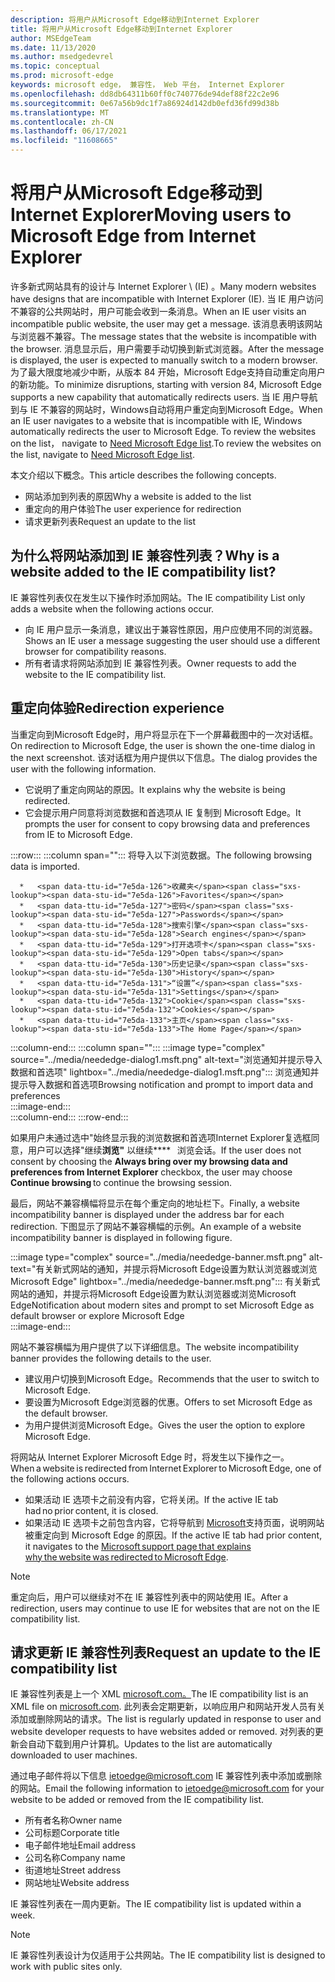 ```yaml
---
description: 将用户从Microsoft Edge移动到Internet Explorer
title: 将用户从Microsoft Edge移动到Internet Explorer
author: MSEdgeTeam
ms.date: 11/13/2020
ms.author: msedgedevrel
ms.topic: conceptual
ms.prod: microsoft-edge
keywords: microsoft edge， 兼容性， Web 平台， Internet Explorer
ms.openlocfilehash: dd8db64311b60ff0c740776de94def88f22c2e96
ms.sourcegitcommit: 0e67a56b9dc1f7a86924d142db0efd36fd99d38b
ms.translationtype: MT
ms.contentlocale: zh-CN
ms.lasthandoff: 06/17/2021
ms.locfileid: "11608665"
---
```

# <a name="moving-users-to-microsoft-edge-from-internet-explorer"></a><span data-ttu-id="7e5da-104">将用户从Microsoft Edge移动到Internet Explorer</span><span class="sxs-lookup"><span data-stu-id="7e5da-104">Moving users to Microsoft Edge from Internet Explorer</span></span>  

<span data-ttu-id="7e5da-105">许多新式网站具有的设计与 Internet Explorer \ (IE\) 。</span><span class="sxs-lookup"><span data-stu-id="7e5da-105">Many modern websites have designs that are incompatible with Internet Explorer \(IE\).</span></span>  <span data-ttu-id="7e5da-106">当 IE 用户访问不兼容的公共网站时，用户可能会收到一条消息。</span><span class="sxs-lookup"><span data-stu-id="7e5da-106">When an IE user visits an incompatible public website, the user may get a message.</span></span>  <span data-ttu-id="7e5da-107">该消息表明该网站与浏览器不兼容。</span><span class="sxs-lookup"><span data-stu-id="7e5da-107">The message states that the website is incompatible with the browser.</span></span>  <span data-ttu-id="7e5da-108">消息显示后，用户需要手动切换到新式浏览器。</span><span class="sxs-lookup"><span data-stu-id="7e5da-108">After the message is displayed, the user is expected to manually switch to a modern browser.</span></span>  <span data-ttu-id="7e5da-109">为了最大限度地减少中断，从版本 84 开始，Microsoft Edge支持自动重定向用户的新功能。</span><span class="sxs-lookup"><span data-stu-id="7e5da-109">To minimize disruptions, starting with version 84, Microsoft Edge supports a new capability that automatically redirects users.</span></span>  <span data-ttu-id="7e5da-110">当 IE 用户导航到与 IE 不兼容的网站时，Windows自动将用户重定向到Microsoft Edge。</span><span class="sxs-lookup"><span data-stu-id="7e5da-110">When an IE user navigates to a website that is incompatible with IE, Windows automatically redirects the user to Microsoft Edge.</span></span>  <span data-ttu-id="7e5da-111">To review the websites on the list， navigate to [Need Microsoft Edge list][MicrosoftEdgeNeededgeV1].</span><span class="sxs-lookup"><span data-stu-id="7e5da-111">To review the websites on the list, navigate to [Need Microsoft Edge list][MicrosoftEdgeNeededgeV1].</span></span>

<span data-ttu-id="7e5da-112">本文介绍以下概念。</span><span class="sxs-lookup"><span data-stu-id="7e5da-112">This article describes the following concepts.</span></span>  

*   <span data-ttu-id="7e5da-113">网站添加到列表的原因</span><span class="sxs-lookup"><span data-stu-id="7e5da-113">Why a website is added to the list</span></span>  
*   <span data-ttu-id="7e5da-114">重定向的用户体验</span><span class="sxs-lookup"><span data-stu-id="7e5da-114">The user experience for redirection</span></span>  
*   <span data-ttu-id="7e5da-115">请求更新列表</span><span class="sxs-lookup"><span data-stu-id="7e5da-115">Request an update to the list</span></span>  
    
## <a name="why-is-a-website-added-to-the-ie-compatibility-list"></a><span data-ttu-id="7e5da-116">为什么将网站添加到 IE 兼容性列表？</span><span class="sxs-lookup"><span data-stu-id="7e5da-116">Why is a website added to the IE compatibility list?</span></span>  

<span data-ttu-id="7e5da-117">IE 兼容性列表仅在发生以下操作时添加网站。</span><span class="sxs-lookup"><span data-stu-id="7e5da-117">The IE compatibility List only adds a website when the following actions occur.</span></span>  

*   <span data-ttu-id="7e5da-118">向 IE 用户显示一条消息，建议出于兼容性原因，用户应使用不同的浏览器。</span><span class="sxs-lookup"><span data-stu-id="7e5da-118">Shows an IE user a message suggesting the user should use a different browser for compatibility reasons.</span></span>  
*   <span data-ttu-id="7e5da-119">所有者请求将网站添加到 IE 兼容性列表。</span><span class="sxs-lookup"><span data-stu-id="7e5da-119">Owner requests to add the website to the IE compatibility list.</span></span>  

## <a name="redirection-experience"></a><span data-ttu-id="7e5da-120">重定向体验</span><span class="sxs-lookup"><span data-stu-id="7e5da-120">Redirection experience</span></span>

<span data-ttu-id="7e5da-121">当重定向到Microsoft Edge时，用户将显示在下一个屏幕截图中的一次对话框。</span><span class="sxs-lookup"><span data-stu-id="7e5da-121">On redirection to Microsoft Edge, the user is shown the one-time dialog in the next screenshot.</span></span>  <span data-ttu-id="7e5da-122">该对话框为用户提供以下信息。</span><span class="sxs-lookup"><span data-stu-id="7e5da-122">The dialog provides the user with the following information.</span></span>  

*   <span data-ttu-id="7e5da-123">它说明了重定向网站的原因。</span><span class="sxs-lookup"><span data-stu-id="7e5da-123">It explains why the website is being redirected.</span></span>  
*   <span data-ttu-id="7e5da-124">它会提示用户同意将浏览数据和首选项从 IE 复制到 Microsoft Edge。</span><span class="sxs-lookup"><span data-stu-id="7e5da-124">It prompts the user for consent to copy browsing data and preferences from IE to Microsoft Edge.</span></span>  

:::row:::
   :::column span="":::
      <span data-ttu-id="7e5da-125">将导入以下浏览数据。</span><span class="sxs-lookup"><span data-stu-id="7e5da-125">The following browsing data is imported.</span></span>  
      
      *   <span data-ttu-id="7e5da-126">收藏夹</span><span class="sxs-lookup"><span data-stu-id="7e5da-126">Favorites</span></span>  
      *   <span data-ttu-id="7e5da-127">密码</span><span class="sxs-lookup"><span data-stu-id="7e5da-127">Passwords</span></span>  
      *   <span data-ttu-id="7e5da-128">搜索引擎</span><span class="sxs-lookup"><span data-stu-id="7e5da-128">Search engines</span></span>  
      *   <span data-ttu-id="7e5da-129">打开选项卡</span><span class="sxs-lookup"><span data-stu-id="7e5da-129">Open tabs</span></span>  
      *   <span data-ttu-id="7e5da-130">历史记录</span><span class="sxs-lookup"><span data-stu-id="7e5da-130">History</span></span>  
      *   <span data-ttu-id="7e5da-131">“设置”</span><span class="sxs-lookup"><span data-stu-id="7e5da-131">Settings</span></span>  
      *   <span data-ttu-id="7e5da-132">Cookie</span><span class="sxs-lookup"><span data-stu-id="7e5da-132">Cookies</span></span>  
      *   <span data-ttu-id="7e5da-133">主页</span><span class="sxs-lookup"><span data-stu-id="7e5da-133">The Home Page</span></span>  
   :::column-end:::
   :::column span="":::
      :::image type="complex" source="../media/neededge-dialog1.msft.png" alt-text="浏览通知并提示导入数据和首选项" lightbox="../media/neededge-dialog1.msft.png":::
         <span data-ttu-id="7e5da-135">浏览通知并提示导入数据和首选项</span><span class="sxs-lookup"><span data-stu-id="7e5da-135">Browsing notification and prompt to import data and preferences</span></span>  
      :::image-end:::  
   :::column-end:::
:::row-end:::

<span data-ttu-id="7e5da-136">如果用户未通过选中"始终显示我的浏览数据和首选项Internet Explorer复选框同意，用户可以选择"继续**浏览"** 以继续\*\*\*\*   浏览会话。</span><span class="sxs-lookup"><span data-stu-id="7e5da-136">If the user does not consent by choosing the **Always bring over my browsing data and preferences from Internet Explorer** checkbox, the user may choose **Continue browsing** to continue the browsing session.</span></span>  

<span data-ttu-id="7e5da-137">最后，网站不兼容横幅将显示在每个重定向的地址栏下。</span><span class="sxs-lookup"><span data-stu-id="7e5da-137">Finally, a website incompatibility banner is displayed under the address bar for each redirection.</span></span>  <span data-ttu-id="7e5da-138">下图显示了网站不兼容横幅的示例。</span><span class="sxs-lookup"><span data-stu-id="7e5da-138">An example of a website incompatibility banner is displayed in following figure.</span></span>

:::image type="complex" source="../media/neededge-banner.msft.png" alt-text="有关新式网站的通知，并提示将Microsoft Edge设置为默认浏览器或浏览Microsoft Edge" lightbox="../media/neededge-banner.msft.png":::
   <span data-ttu-id="7e5da-140">有关新式网站的通知，并提示将Microsoft Edge设置为默认浏览器或浏览Microsoft Edge</span><span class="sxs-lookup"><span data-stu-id="7e5da-140">Notification about modern sites and prompt to set Microsoft Edge as default browser or explore Microsoft Edge</span></span>  
:::image-end:::

<span data-ttu-id="7e5da-141">网站不兼容横幅为用户提供了以下详细信息。</span><span class="sxs-lookup"><span data-stu-id="7e5da-141">The website incompatibility banner provides the following details to the user.</span></span>  

*   <span data-ttu-id="7e5da-142">建议用户切换到Microsoft Edge。</span><span class="sxs-lookup"><span data-stu-id="7e5da-142">Recommends that the user to switch to Microsoft Edge.</span></span>  
*   <span data-ttu-id="7e5da-143">要设置为Microsoft Edge浏览器的优惠。</span><span class="sxs-lookup"><span data-stu-id="7e5da-143">Offers to set Microsoft Edge as the default browser.</span></span>  
*   <span data-ttu-id="7e5da-144">为用户提供浏览Microsoft Edge。</span><span class="sxs-lookup"><span data-stu-id="7e5da-144">Gives the user the option to explore Microsoft Edge.</span></span>    
    
<span data-ttu-id="7e5da-145">将网站从 Internet Explorer Microsoft Edge 时，将发生以下操作之一。</span><span class="sxs-lookup"><span data-stu-id="7e5da-145">When a website is redirected from Internet Explorer to Microsoft Edge, one of the following actions occurs.</span></span>

*   <span data-ttu-id="7e5da-146">如果活动 IE 选项卡之前没有内容，它将关闭。</span><span class="sxs-lookup"><span data-stu-id="7e5da-146">If the active IE tab had no prior content, it is closed.</span></span>  
*   <span data-ttu-id="7e5da-147">如果活动 IE 选项卡之前包含内容，它将导航到 [Microsoft][MicrosoftSupportOfficeTheWebsiteYouWereTryingToReachDoesntWorkWithInternetExplorer]支持页面，说明网站被重定向到 Microsoft Edge 的原因。</span><span class="sxs-lookup"><span data-stu-id="7e5da-147">If the active IE tab had prior content, it navigates to the [Microsoft support page that explains why the website was redirected to Microsoft Edge][MicrosoftSupportOfficeTheWebsiteYouWereTryingToReachDoesntWorkWithInternetExplorer].</span></span>  

> [!NOTE]
> <span data-ttu-id="7e5da-148">重定向后，用户可以继续对不在 IE 兼容性列表中的网站使用 IE。</span><span class="sxs-lookup"><span data-stu-id="7e5da-148">After a redirection, users may continue to use IE for websites that are not on the IE compatibility list.</span></span>  

## <a name="request-an-update-to-the-ie-compatibility-list"></a><span data-ttu-id="7e5da-149">请求更新 IE 兼容性列表</span><span class="sxs-lookup"><span data-stu-id="7e5da-149">Request an update to the IE compatibility list</span></span>  

<span data-ttu-id="7e5da-150">IE 兼容性列表是上一个 XML [microsoft.com。][MicrosoftOfficialHome]</span><span class="sxs-lookup"><span data-stu-id="7e5da-150">The IE compatibility list is an XML file on [microsoft.com][MicrosoftOfficialHome].</span></span>  <span data-ttu-id="7e5da-151">此列表会定期更新，以响应用户和网站开发人员有关添加或删除网站的请求。</span><span class="sxs-lookup"><span data-stu-id="7e5da-151">The list is regularly updated in response to user and website developer requests to have websites added or removed.</span></span>  <span data-ttu-id="7e5da-152">对列表的更新会自动下载到用户计算机。</span><span class="sxs-lookup"><span data-stu-id="7e5da-152">Updates to the list are automatically downloaded to user machines.</span></span>  

<span data-ttu-id="7e5da-153">通过电子邮件将以下信息 [ietoedge@microsoft.com][MailtoMicrosoftIetoedge] IE 兼容性列表中添加或删除的网站。</span><span class="sxs-lookup"><span data-stu-id="7e5da-153">Email the following information to [ietoedge@microsoft.com][MailtoMicrosoftIetoedge] for your website to be added or removed from the IE compatibility list.</span></span>    

*   <span data-ttu-id="7e5da-154">所有者名称</span><span class="sxs-lookup"><span data-stu-id="7e5da-154">Owner name</span></span>  
*   <span data-ttu-id="7e5da-155">公司标题</span><span class="sxs-lookup"><span data-stu-id="7e5da-155">Corporate title</span></span>  
*   <span data-ttu-id="7e5da-156">电子邮件地址</span><span class="sxs-lookup"><span data-stu-id="7e5da-156">Email address</span></span>  
*   <span data-ttu-id="7e5da-157">公司名称</span><span class="sxs-lookup"><span data-stu-id="7e5da-157">Company name</span></span>  
*   <span data-ttu-id="7e5da-158">街道地址</span><span class="sxs-lookup"><span data-stu-id="7e5da-158">Street address</span></span>  
*   <span data-ttu-id="7e5da-159">网站地址</span><span class="sxs-lookup"><span data-stu-id="7e5da-159">Website address</span></span>  
    
<span data-ttu-id="7e5da-160">IE 兼容性列表在一周内更新。</span><span class="sxs-lookup"><span data-stu-id="7e5da-160">The IE compatibility list is updated within a week.</span></span>

> [!NOTE]
> <span data-ttu-id="7e5da-161">IE 兼容性列表设计为仅适用于公共网站。</span><span class="sxs-lookup"><span data-stu-id="7e5da-161">The IE compatibility list is designed to work with public sites only.</span></span>  

<!-- links -->  

[MailtoMicrosoftIetoedge]: mailto:ietoedge@microsoft.com "向用户发送电子邮件 ietoedge@microsoft.com"  

[MicrosoftOfficialHome]: https://www.microsoft.com "Microsoft 官方主页"  

[MicrosoftEdgeNeededgeV1]:  https://edge.microsoft.com/neededge/v1 "需要Microsoft Edge v1 xml 文件|Microsoft Edge"  

[MicrosoftSupportOfficeTheWebsiteYouWereTryingToReachDoesntWorkWithInternetExplorer]: https://support.microsoft.com/office/the-website-you-were-trying-to-reach-doesn-t-work-with-internet-explorer-8f5fc675-cd47-414c-9535-12821ddfc554 "尝试访问的网站无法与Internet Explorer |Microsoft Office支持"  
